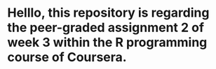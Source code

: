 
# Helllo, this repository is regarding the peer-graded assignment 2 of week 3 within the R programming course of Coursera.
